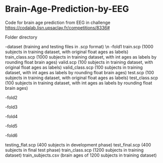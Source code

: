 # Brain-Age-Prediction-by-EEG
Code for brain age prediction from EEG in challenge https://codalab.lisn.upsaclay.fr/competitions/8336# 

Folder directory

-dataset  (training and testing files in .scp format) \n
  -fold1
    train.scp  (1000 subjects in training dataset, with original float ages as labels)
    train_class.scp  (1000 subjects in training dataset, with int ages as labels by rounding float brain ages)
    valid.scp  (100 subjects in training dataset, with original float ages as labels)
    valid_class.scp  (100 subjects in training dataset, with int ages as labels by rounding float brain ages)
    test.scp  (100 subjects in training dataset, with original float ages as labels)
    test_class.scp  (100 subjects in training dataset, with int ages as labels by rounding float brain ages)
    
  -fold2
  
  -fold3
  
  -fold4
  
  -fold5
  
  -fold6
  
  testing_flat.scp  (400 subjects in development phase)
  test_final.scp  (400 subjects in final test phase)
  train_class.scp  (1200 subjects in training dataset)
  train_subjects.csv  (brain ages  of 1200 subjects in training dataset)
